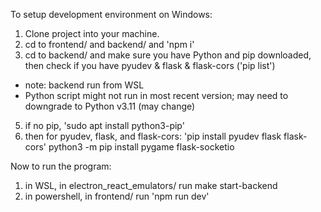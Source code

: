 To setup development environment on Windows:
1. Clone project into your machine.
2. cd to frontend/ and backend/ and 'npm i'
3. cd to backend/ and make sure you have Python and pip downloaded,
then check if you have pyudev & flask & flask-cors ('pip list')
  - note: backend run from WSL
  - Python script might not run in most recent version;
  may need to downgrade to Python v3.11 (may change)
5. if no pip, 'sudo apt install python3-pip'
6. then for pyudev, flask, and flask-cors: 'pip install pyudev flask flask-cors'
python3 -m pip install pygame flask-socketio


Now to run the program:
1. in WSL, in electron_react_emulators/ run make start-backend
2. in powershell, in frontend/ run 'npm run dev'